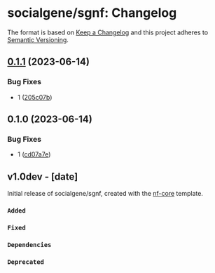 # socialgene/sgnf: Changelog

The format is based on [Keep a Changelog](https://keepachangelog.com/en/1.0.0/)
and this project adheres to [Semantic Versioning](https://semver.org/spec/v2.0.0.html).

## [0.1.1](https://github.com/socialgene/sgnf/compare/v0.1.0...v0.1.1) (2023-06-14)


### Bug Fixes

* 1 ([205c07b](https://github.com/socialgene/sgnf/commit/205c07b7db3503ca49d04d08a29f3e161879f75f))

## 0.1.0 (2023-06-14)


### Bug Fixes

* 1 ([cd07a7e](https://github.com/socialgene/sgnf/commit/cd07a7e36efa858e98817ff789b6ca0c598d3837))

## v1.0dev - [date]

Initial release of socialgene/sgnf, created with the [nf-core](https://nf-co.re/) template.

### `Added`

### `Fixed`

### `Dependencies`

### `Deprecated`
